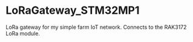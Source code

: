 # LoRaGateway_STM32MP1
LoRa gateway for my simple farm IoT network. Connects to the RAK3172 LoRa module.
